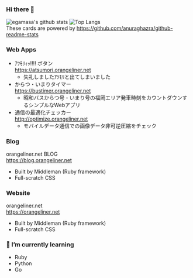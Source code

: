 ### Hi there 👋
![egamasa's github stats](https://github-readme-stats.vercel.app/api?username=egamasa&count_private=true&theme=prussian&show_icons=true)
![Top Langs](https://github-readme-stats.vercel.app/api/top-langs/?username=egamasa&theme=prussian)  
These cards are powered by https://github.com/anuraghazra/github-readme-stats

### Web Apps
- ｱﾂﾓﾘｨｯ!!!! ボタン  
  https://atsumori.orangeliner.net
  - 失礼しましたｱﾂﾓﾘと出てしまいました
- からつ・いまりタイマー  
  https://bustimer.orangeliner.net
  - 昭和バスからつ号・いまり号の福岡エリア発車時刻をカウントダウンするシンプルなWebアプリ
- 通信の最適化チェッカー  
  http://optimize.orangeliner.net
  - モバイルデータ通信での画像データ非可逆圧縮をチェック

### Blog
orangeliner.net BLOG  
https://blog.orangeliner.net
  - Built by Middleman (Ruby framework)
  - Full-scratch CSS

### Website
orangeliner.net  
https://orangeliner.net
  - Built by Middleman (Ruby framework)
  - Full-scratch CSS

### 🌱 I’m currently learning
- Ruby
- Python
- Go

<!--
**egamasa/egamasa** is a ✨ _special_ ✨ repository because its `README.md` (this file) appears on your GitHub profile.


Here are some ideas to get you started:

- 🔭 I’m currently working on ...
- 🌱 I’m currently learning ...
- 👯 I’m looking to collaborate on ...
- 🤔 I’m looking for help with ...
- 💬 Ask me about ...
- 📫 How to reach me: ...
- 😄 Pronouns: ...
- ⚡ Fun fact: ...
-->
